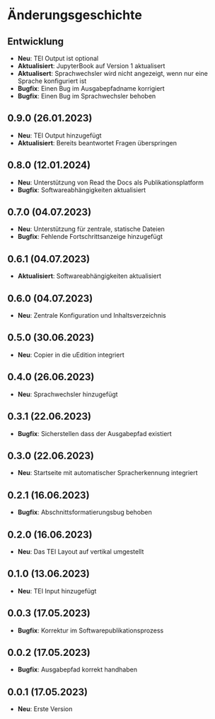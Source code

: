 # Änderungsgeschichte

## Entwicklung

* **Neu**: TEI Output ist optional
* **Aktualisiert**: JupyterBook auf Version 1 aktualisert
* **Aktualisert**: Sprachwechsler wird nicht angezeigt, wenn nur eine Sprache konfiguriert ist
* **Bugfix**: Einen Bug im Ausgabepfadname korrigiert
* **Bugfix**: Einen Bug im Sprachwechsler behoben

## 0.9.0 (26.01.2023)

* **Neu**: TEI Output hinzugefügt
* **Aktualisiert**: Bereits beantwortet Fragen überspringen

## 0.8.0 (12.01.2024)

* **Neu**: Unterstützung von Read the Docs als Publikationsplatform
* **Bugfix**: Softwareabhängigkeiten aktualisiert

## 0.7.0 (04.07.2023)

* **Neu**: Unterstützung für zentrale, statische Dateien
* **Bugfix**: Fehlende Fortschrittsanzeige hinzugefügt

## 0.6.1 (04.07.2023)

* **Aktualisiert**: Softwareabhängigkeiten aktualisiert

## 0.6.0 (04.07.2023)

* **Neu**: Zentrale Konfiguration und Inhaltsverzeichnis

## 0.5.0 (30.06.2023)

* **Neu**: Copier in die uEdition integriert

## 0.4.0 (26.06.2023)

* **Neu**: Sprachwechsler hinzugefügt

## 0.3.1 (22.06.2023)

* **Bugfix**: Sicherstellen dass der Ausgabepfad existiert

## 0.3.0 (22.06.2023)

* **Neu**: Startseite mit automatischer Spracherkennung integriert

## 0.2.1 (16.06.2023)

* **Bugfix**: Abschnittsformatierungsbug behoben

## 0.2.0 (16.06.2023)

* **Neu**: Das TEI Layout auf vertikal umgestellt

## 0.1.0 (13.06.2023)

* **Neu**: TEI Input hinzugefügt

## 0.0.3 (17.05.2023)

* **Bugfix**: Korrektur im Softwarepublikationsprozess

## 0.0.2 (17.05.2023)

* **Bugfix**: Ausgabepfad korrekt handhaben

## 0.0.1 (17.05.2023)

* **Neu**: Erste Version
